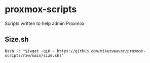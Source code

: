 # proxmox-scripts
Scripts written to help admin Proxmox

## Size.sh
```
bash -c "$(wget -qLO - https://github.com/miketweaver/proxmox-scripts/raw/main/size.sh)"
```

